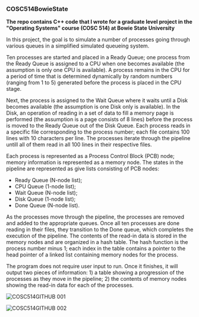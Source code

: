 ### COSC514BowieState
**The repo contains C++ code that I wrote for a graduate level project in the "Operating Systems" course (COSC 514) at Bowie State University**

In this project, the goal is to simulate a number of processes going through various queues in a simplified simulated queueing system. 

Ten processes are started and placed in a Ready Queue; one process from the Ready Queue is assigned to a CPU when one becomes available (the assumption is only one CPU is available). A process remains in the CPU for a period of time that is determined dynamically by random numbers (ranging from 1 to 5) generated before the process is placed in the CPU stage.  

Next, the process is assigned to the Wait Queue where it waits until a Disk becomes available (the assumption is one Disk only is available). In the Disk, an operation of reading in a set of data to fill a memory page is performed (the assumption is a page consists of 8 lines) before the process is moved to the Ready Queue out of the Disk Queue. Each process reads in a specific file corresponding to the process number; each file contains 100 lines with 10 characters per line. The processes iterate through the pipeline untill all of them read in all 100 lines in their respective files. 

Each process is represented as a Process Control Block (PCB) node; memory information is represented as a memory node. The states in the pipeline are represented as  give lists consisting of PCB nodes: 
- Ready Queue (N-node list); 
- CPU Queue (1-node list); 
- Wait Queue (N-node list); 
- Disk Queue (1-node list); 
- Done Queue (N-node list). 

As the processes move through the pipeline, the processes are removed and added to the appropriate queues. Once all ten processes are done reading in their files, they transition to the Done queue, which completes the execution of the pipeline. The contents of the read-in data is stored in the memory nodes and are organized in a hash table. The hash function is the process number minus 1; each index in the table contains a pointer to the head pointer of a linked list containing memory nodes for the process.

The program does not require user input to run. Once it finishes, it will output two pieces of information: 1) a table showing a progression of the processes as they move in the pipeline; 2) the contents of memory nodes showing the read-in data for each of the processes.

![COSC514GITHUB 001](https://user-images.githubusercontent.com/20401990/116634295-a2804280-a929-11eb-96e2-ff07a0adba22.jpeg)

![COSC514GITHUB 002](https://user-images.githubusercontent.com/20401990/116634353-c9d70f80-a929-11eb-88d0-c4a1b689b7d9.jpeg)
